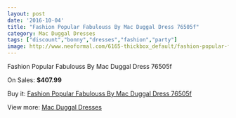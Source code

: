 ```yaml
---
layout: post
date: '2016-10-04'
title: "Fashion Popular Fabulouss By Mac Duggal Dress 76505f"
category: Mac Duggal Dresses
tags: ["discount","bonny","dresses","fashion","party"]
image: http://www.neoformal.com/6165-thickbox_default/fashion-popular-fabulouss-by-mac-duggal-dress-76505f.jpg
---
```

Fashion Popular Fabulouss By Mac Duggal Dress 76505f

On Sales: **$407.99**
<a href="https://www.neoformal.com/en/mac-duggal-dresses/2245-fashion-popular-fabulouss-by-mac-duggal-dress-76505f.html"><amp-img layout="responsive" width="600" height="600" src="//www.neoformal.com/6165-thickbox_default/fashion-popular-fabulouss-by-mac-duggal-dress-76505f.jpg" alt="Fashion Popular Fabulouss By Mac Duggal Dress 76505f 0" /></a>
<a href="https://www.neoformal.com/en/mac-duggal-dresses/2245-fashion-popular-fabulouss-by-mac-duggal-dress-76505f.html"><amp-img layout="responsive" width="600" height="600" src="//www.neoformal.com/6166-thickbox_default/fashion-popular-fabulouss-by-mac-duggal-dress-76505f.jpg" alt="Fashion Popular Fabulouss By Mac Duggal Dress 76505f 1" /></a>

Buy it: [Fashion Popular Fabulouss By Mac Duggal Dress 76505f](https://www.neoformal.com/en/mac-duggal-dresses/2245-fashion-popular-fabulouss-by-mac-duggal-dress-76505f.html "Fashion Popular Fabulouss By Mac Duggal Dress 76505f")

View more: [Mac Duggal Dresses](https://www.neoformal.com/en/18-mac-duggal-dresses "Mac Duggal Dresses")